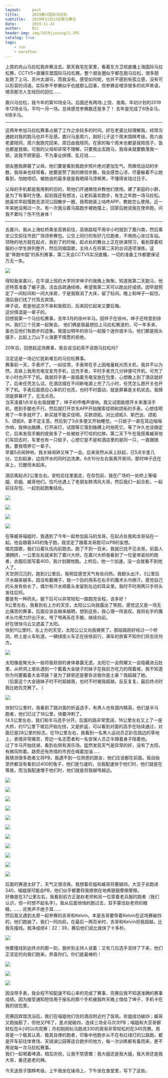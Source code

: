 ```yaml
---
layout:     post
title:      2019嘉兴国际马拉松
subtitle:   2019年11月23日赣马赛记
date:       2019-11-24
author:     DCL
header-img: img/2019jiaxing/1.JPG
catalog: true
tags:
    - run
    - marathon
---
```

上周的舟山马拉松我弃赛没去。那天我宅在家里，看着东方卫视直播上海国际马拉松赛，CCTV5+直播东盟国际马拉松赛。整个朋友圈似乎都在跑马拉松，很多朋友跑了上马、苏州太湖马，而我没有。感受如何呢，也并不感到有孤立感，没有可以形容的词语。实际参不参赛似乎也就那么回事，但参赛会增添很多的欢声笑语，增添那次人生经历的回忆……

嘉兴马拉松，我今年的第10场全马。后面还有两场:上饶、淮南。年初计划的2019年12场全马，平均一月一场。总体感觉参赛数还是多了！ 去年是完成了6场全马，6场半马。


----------

这两年参加马拉松赛事占据了工作之余较多的时间。好在老婆比较理解我，经常沟通她对我的跑马也并不反感。嘉兴马是周六，刚好儿子这个周末围棋考级。周六由老婆陪同，周六我跑完回来，周日由我陪同。在家的每个周末也都是我陪孩子，饭也都是我做。可我的父母却非常不理解，只要我出去跑马，我母亲就要数落我一顿，说我不顾家庭、不为事业拼搏、乱花钱……    

朋友圈我屏蔽了父母，他们要是看到我跑步照片绝对更加生气。而微信运动的步数，我母亲也经常看。她要是赞了我的微信步数，我会感觉心凉，尽量躲着不让她看到，怕她唠叨。被她说的最多就是我晒得乌漆嘛黑，不懂得省钱过日子。  

父母的手机都是我用剩的旧的，帮他们开通微信并教他们使用。建了家庭的小群，是为了有事时方便。起初我还有想法，让老妈喜欢跑步，有生之年跑一场马拉松。她喜欢早起慢跑去滨河公园散步一圈，我帮她装上咕咚APP，教她怎么使用。近一年来她没用过一次。有一次我沿着马路跑步被她撞上，回家后她说我在使命跑，问我不累吗？伤不伤身体！

----------

去嘉兴，我从上海虹桥乘坐高铁前往，高铁路程不用半小时就到了嘉兴南，然后乘坐公交前往市民广场领参赛包。公交上同行的有好几位跑者，不用担心坐过车站。领物的地方就在起点，我到了的时候，起点处的舞台上正在排演预习，看到穿着校服的小学生排列整齐，然后同唱国歌。主持人在将第二天的台词逐项演练。这是“奔跑中国”的系列赛事，第二天会CCTV5实况直播，一切的准备工作都要保证万无一失。

![](http://daichunlei.com/img/2019jiaxing/01.JPG)

得知我来嘉兴，在平湖上班的大学同学坤子约我晚上聚聚。知道我第二天跑马，他还特意准备了蝎子酒，活血且疏通经络，希望我第二天可以跑出好成绩。因早就预定了一间标间和一间大床房，于是我取消了大床，留了标间。晚上和坤子一起住。酒后我们找了代驾去宾馆。  
坤子说，若是他这次不来和我叙旧，后来回忆起来又要后悔。  
这份情谊是一辈子的。  
回想我第一个马拉松赛事，去年3月的徐州半马。因祥子在徐州，坤子还特意到徐州，我们三个兄弟一起聚会。
他们俩是我最想拉上马拉松赛道的，可一年多来，虽也见他们有跑步的迹象。我提出明年的徐马一起报个迷你或半马，他们都是摇头摆手，比起上刀山下火海更不情愿的拒绝。

20年后，回想起这场赛事，我会说当初真不该跑马拉松吗?

注定这是一场记忆犹新难忘的马拉松赛事。  
赛事前一天，手表坏了。一如往常，手表带在手上因电量耗光而关机，我并不以为然。高铁上我用充电宝变充手机，边充手表，平时手表充几分钟便可开机，可充了半小时也开不了机。我就将手表一直插着充电宝放在包里，心想晚上到了酒店就好了。后来任凭怎么试，在酒店插在不间断电源上充了几小时，任凭怎么摁开关也开不了机。手表后面感应心率的灯也亮，也时不时震动，就是屏幕是关机状态。我猜测是屏幕坏了，无法点亮。  
当天凌晨1点半左右我就醒了，坤子的呼噜声很响。我又试图能摁开关来激活手机，摁到手酸也不行。然后就打开京东APP开始搜索佳明和颂拓的手表，心想佳明用了一年多就坏了，新买就不能买佳明，买款颂拓。对比颂拓3、斯巴达、颂拓5、颂拓9，拿不定主意。然后到了3点多便又开始睡觉。一只蚊子一直在耳边嗡嗡作响，我伸出胳膊，打开床灯，试图等它落到胳膊上时拍死它。等了许久也没搞定它，后来发现手腕的皮肤多了一处被蚊子叮咬的红肿。第二天下午在我搭乘臧哥他们车回去时，车里也有一只蚊子，心想它是不是和酒店里的是同一只，一直跟随我，要我喂养它一辈子。  
早晨5点闹钟响，我关掉闹钟又咪了一会。后来突然从床上跃起，已5点半差几分。立刻起身，边烧开水的同时边洗漱。6点10分左右我离开房间，那时坤子还在床上，已醒但未起床。    

酒店离起点2公里左右。安检后往里面走，在存包前，我在广场的一处桥上等喵姐、俞姐、臧哥他们。恰巧也遇上了老朋友醉清风大哥。然后我们一起合影，一起前往存包、一起到起跑集结处。   

![](http://daichunlei.com/img/2019jiaxing/2.JPG)

![](http://daichunlei.com/img/2019jiaxing/3.JPG)

![](http://daichunlei.com/img/2019jiaxing/4.JPG)

![](http://daichunlei.com/img/2019jiaxing/5.JPG)

在等臧哥喵姐时，我遇到了今年一起参加盐马的龙哥。在起点处我和龙哥站在一起。他会跟着345的兔子跑，我坚定了跟着龙哥跑可以PB的妄想。  
唱完国歌，我们沿着队伍向前跑去。跑了不到一百米，我就已找不见龙哥。前面人潮拥挤，一公里左右就来到了嘉兴大桥。在嘉兴大桥我看到了一位皇帝装扮的跑者，衣服后面写着400，我计划跟他跑。上桥后，他一个加速，没一会就看不到他人了。   
天空阴沉沉的，跑到2公里后，我明显感觉天气有些闷热。我额头出汗，3公里后汗水越来越多。因没有戴帽子，我一个劲的用系在右手的魔术头巾擦汗。感觉自己的头发有些长了，偶尔有汗水顺着头发留到左边的耳朵里。我时不时用两只手将头发往后捋。  
要是有一种药丸，服下后可以非常轻松一路跑完全程，该多好！   
9公里左右，我看到右上方的天空，太阳公公向我露出了笑脸。感觉这又是一场无比痛苦的赛事，后面应该会越来越晒，想到这些，我心理一阵哀叹。我将右手的魔术头巾用力拧出汗水，甩了甩再系在手腕，继续向前。   
好在很快乌云又遮盖了太阳。    
快到11公里时，左上方的天空，太阳公公又向我微笑了。那段路刚好经过一个桥洞，桥上是火车轨道。一辆绿皮火车正在徐徐前行，满车的旅客不知你们将去往何方。  

![](http://daichunlei.com/img/2019jiaxing/11.JPG)

太阳像是聚光头一般将我软弱的身体暴露无遗，太阳它一会照耀又一会隐藏进云肚里。从桥洞上坡处遇到一个戴着大金链子的妹子在我前方吃力的爬着坡，我不知道你为何要戴着大金项链？是为了辟邪还是要告诉我你是土豪？我超越了她。    
（后面这个大金链妹子时不时超越我，也时不时被我超越，反反复复。最后终点时我比她先完赛了。 ） 

![](http://daichunlei.com/img/2019jiaxing/22.jpg)

快到12公里时，我看到了路对面的折返选手，有黑人也有国内精英，他们是半马跑者，他们已过了18公里，快要冲刺了。  
14.5公里左右，我们和半马选手分开。后面的路非常宽阔，16公里左右又上了一座大桥，约17公里下坡后开始左拐，又是折返，可以看到对面的高手在陆续通过，对面已是28公里的标志。在19公里左右，我看到一名黑人运动员正趴在路边的草地上，表情非常痛苦，旁边一名志愿者和一名安保人员正半蹲着身子陪着他。  
过了半马开始绕湖，看到右侧有游乐场。猛然发现天气是异常的好，没有了太阳，有微风吹着。路旁还有热情的市民在喊着加油……    
我猜测很多跑者又将PB，我遇不到一位熟悉的跑友，他们应该都在前面。我自始至终都没有看到过400的兔子，他们是匀速的，当我配速快于他们时，他们就是在等我，而当我配速慢于他们时，他们就是将我越甩越远。  

![](http://daichunlei.com/img/2019jiaxing/10.JPG)

![](http://daichunlei.com/img/2019jiaxing/12.JPG)

![](http://daichunlei.com/img/2019jiaxing/13.JPG)

![](http://daichunlei.com/img/2019jiaxing/14.JPG)

![](http://daichunlei.com/img/2019jiaxing/15.JPG)

![](http://daichunlei.com/img/2019jiaxing/16.JPG)

![](http://daichunlei.com/img/2019jiaxing/17.JPG)

![](http://daichunlei.com/img/2019jiaxing/18.JPG)

![](http://daichunlei.com/img/2019jiaxing/19.JPG)

![](http://daichunlei.com/img/2019jiaxing/20.JPG)

![](http://daichunlei.com/img/2019jiaxing/21.JPG)

后面的赛道太好了，天气又很凉爽。我想着俞姐和臧哥将要破四，大亚子会跑进340，喵姐很可能会PB，他们似乎都要将我摁倒在地再狠狠摩擦摩擦。  
好像是在37公里左右，我看到前方正是赵老师和另一位穿着老兵服的跑者（我们认识，但一时想不起名字）。我从后面悄悄的跑过去，双手蒙住赵老师的眼睛，…… 欢笑声不绝于耳……  
然后我又遇到太原一起参赛的吉哥和Kelvin。本是吉哥要带着Kelvin在这场赛破四的，他们跑崩了。我们一同向前。在最后一两百米时，吉哥和Kelvin将我超越，比我先撞线。我净成绩4：22：39，赛后他们说比我快了十多秒。  

![](http://daichunlei.com/img/2019jiaxing/23.jpg)

快要撞线到达终点的那一刻，我听到主持人说着：又有几位选手坚持了下来，他们正坚定的向我们跑来。恭喜你们，你们是最棒的！  

![](http://daichunlei.com/img/2019jiaxing/6.JPG)

![](http://daichunlei.com/img/2019jiaxing/7.JPG)

![](http://daichunlei.com/img/2019jiaxing/8.JPG)

因没带手表，我全程不知配速不知心率的完成了赛事，完赛后我不知道准确的赛事成绩。因为接受通知短信用于报名的那个手机被我昨天晚上借给了坤子，手机卡在我的钱包里。  

完赛回宾馆洗浴后，我们在喵姐他们住的酒店附近约了饭局。俞姐成功破四；臧哥又跑抽筋了，但他又PB了，差点就破四，连续三场全马次次PB；喵姐和大亚哥都轻松在4小时以内完赛；月初刚刚杭马跑进330的周哥非常轻松的在345完赛。周哥是一个极其认真、极其自律的跑者，印象中他跑步从不在有红绿灯的公路跑，都是开车前往体育场、天镜湖公园等适合跑步的地方，每一次训练都有备而来，更不用说每一次马拉松赛事。  
我们一起喝着啤酒，相互庆祝，让我不禁感慨：我大姐还是我大姐，我大哥还是我大哥，姜还是老的辣。  

今天送孩子围棋考级，上午我坐在操场上，下午坐在食堂里，写下了这些。

